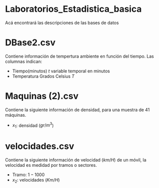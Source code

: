 # Laboratorios_Estadistica_basica

Acá encontrará las descripciones de las bases de datos

# DBase2.csv

Contiene información de tempertura ambiente en función del tiempo. Las columnas indican:

- Tiempo(minutos) $t$ variable temporal en minutos
- Temperatura Grados Celsius $T$

# Maquinas (2).csv

Contiene la siguiente información de densidad, para una muestra de 41 máquinas.

- $x_1$: densidad ($gr/m^3$)

# velocidades.csv

Contiene la siguiente información de velocidad ($km/H$) de un móvil, la velocidad es medidad por tramos o sectores.

- Tramo: $1-1000$
- $x_2$: velocidades ($Km/H$)


